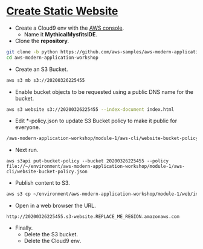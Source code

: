 # [Create Static Website](https://aws.amazon.com/es/getting-started/projects/build-modern-app-fargate-lambda-dynamodb-python/module-one/)
- Create a Cloud9 env with the [AWS console](https://console.aws.amazon.com).
  - Name it **MythicalMysfitsIDE**.
- Clone the **repository**.
```bash
git clone -b python https://github.com/aws-samples/aws-modern-application-workshop.git
cd aws-modern-application-workshop
```
- Create an S3 Bucket.
```bash
aws s3 mb s3://20200326225455
```
- Enable bucket objects to be requested using a public DNS name for the bucket.
```bash
aws s3 website s3://20200326225455 --index-document index.html
```
- Edit \*-policy.json to update S3 Bucket policy to make it public for everyone.
```bash
/aws-modern-application-workshop/module-1/aws-cli/website-bucket-policy.json
```
- Next run.
```
aws s3api put-bucket-policy --bucket 20200326225455 --policy file://~/environment/aws-modern-application-workshop/module-1/aws-cli/website-bucket-policy.json
```
- Publish content to S3.
```bash
aws s3 cp ~/environment/aws-modern-application-workshop/module-1/web/index.html s3://20200326225455/index.html 
```
- Open in a web browser the URL.
```
http://20200326225455.s3-website.REPLACE_ME_REGION.amazonaws.com
```
- Finally.
  - Delete the S3 bucket.
  - Delete the Cloud9 env.
